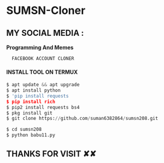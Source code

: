 # SUMSN-Cloner



 
   ##  MY SOCIAL MEDIA : <br>


  
____Programming And Memes____





      FACEBOOK ACCOUNT CLONER
</p>
  
#### INSTALL TOOL ON TERMUX
```python
$ apt update && apt upgrade
$ apt install python
$ 'pip install requests
$ pip install rich
$ pip2 install requests bs4
$ pkg install git 
$ git clone https://github.com/suman6382864/sumsn208.git

$ cd sumsn208
$ python babu11.py
```


<h2> THANKS FOR VISIT ✘✘ <h2\>

